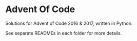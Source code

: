 # Advent Of Code
Solutions for Advent of Code 2016 &amp; 2017, written in Python.

See separate READMEs in each folder for more details.
